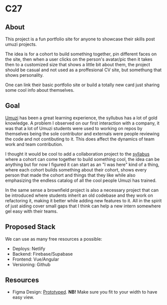 # C27

## About

This project is a fun portfolio site for anyone to showcase their skills post umuzi projects.

The idea is for a cohort to build something together, pin different faces on the site, then when a user clicks on the person's avatar/pic then it takes then to a customized size that shows a little bit about them, the project should be casual and not used as a proffesional CV site, but somethung that shows personality.

One can link their basic portfolio site or build a totally new card just sharing some cool info about themselves.

## Goal

[Umuzi](https://www.umuzi.org/) has been a great learning experience, the syllubus has a lot of gold knowledge. A problem I observed on our first interaction with a company, it was that a lot of Umuzi students were used to working on repos by themselves being the sole contributor and externals were people reviewing the code and not contibuting to it. This does affect the dynamics of team work and team contribution.

I thought it would be cool to add a collaboration project to the [syllabus](https://syllabus.africacode.net/) where a cohort can come together to build something cool, the idea can be anything but for now I figured it can start as an "I was here" kind of a thing, where each cohort builds something about their cohort, shows every person that made the cohort and things that they like while also emphasizing the endless catalog of all the cool people Umuzi has trained.

In the same sense a brownfield project is also a necessary project that can be introduced where students inherit an old codebase and they work on refactoring it, making it better while adding new features to it. All in the spirit of just aiding cover small gaps that I think can help a new intern somewhere gel easy with their teams.

## Proposed Stack

We can use as many free resources a possible:

- Deploys: Netlify
- Backend: Firebase/Supabase
- Frontend: Vue/Angular
- Versioning: Github

## Resources

- Figma Design: [Prototyped](https://www.figma.com/proto/Jytopb8LZCQMjp7ceM63Hp/Collaboration-Project-Umuzi?node-id=6-33&starting-point-node-id=6%3A33&scaling=scale-down-width&content-scaling=fixed). **NB!** Make sure you fit to your width to have easy view.
